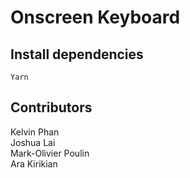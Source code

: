 # Onscreen Keyboard

## Install dependencies

``` Yarn ```
## Contributors

Kelvin Phan <br/>
Joshua Lai <br/>
Mark-Olivier Poulin <br/>
Ara Kirikian


